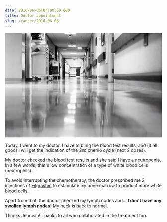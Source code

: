 ```yaml
---
date: 2016-06-06T04:00:00.000
title: Doctor appointment
slug: /cancer/2016-06-06
---
```


![Hospital hall](/images/cancer/o8gpdwwjHE1vsn3evo1.jpg)

Today, I went to my doctor. I have to bring the blood test results, and (if all good) I will get the indication of the 2nd chemo cycle (next 2 doses).

My doctor checked the blood test results and she said I have a [neutropenia](https://en.wikipedia.org/wiki/Neutropenia). In a few words, that's low concentration of a type of white blood cells (neutrophils).

To avoid interrupting the chemotherapy, the doctor prescribed me 2 injections of [Filgrastim](https://en.wikipedia.org/wiki/Filgrastim) to estimulate my bone marrow to product more white blood cells.

Apart from that, the doctor checked my lymph nodes and... **I don't have any swollen lymph nodes!** My neck is back to normal.

Thanks Jehovah! Thanks to all who collaborated in the treatment too.
